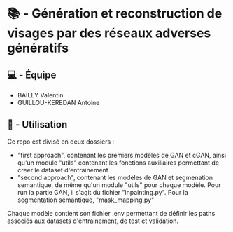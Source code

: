 # :books: - Génération et reconstruction de visages par des réseaux adverses génératifs


## :computer: - Équipe 

- BAILLY Valentin
- GUILLOU-KEREDAN Antoine


## :memo: - Utilisation

Ce repo est divisé en deux dossiers :
- "first approach", contenant les premiers modèles de GAN et cGAN, ainsi qu'un module "utils" contenant les fonctions auxiliaires permettant de creer le dataset d'entrainement
- "second approach", contenant les modèles de GAN et segmenation semantique, de même qu'un module "utils" pour chaque modèle. Pour run la partie GAN, il s'agit du fichier "inpainting.py". Pour la segmentation sémantique, "mask_mapping.py"

Chaque modèle contient son fichier .env permettant de définir les paths associés aux datasets d'entrainement, de test et validation.

